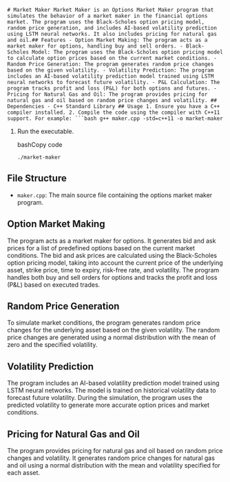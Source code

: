 `# Market Maker Market Maker is an Options Market Maker program that simulates the behavior of a market maker in the financial options market. The program uses the Black-Scholes option pricing model, random price generation, and includes AI-based volatility prediction using LSTM neural networks. It also includes pricing for natural gas and oil.## Features - Option Market Making: The program acts as a market maker for options, handling buy and sell orders. - Black-Scholes Model: The program uses the Black-Scholes option pricing model to calculate option prices based on the current market conditions. -Random Price Generation: The program generates random price changes based on the given volatility. - Volatility Prediction: The program includes an AI-based volatility prediction model trained using LSTM neural networks to forecast future volatility. - P&L Calculation: The program tracks profit and loss (P&L) for both options and futures. -Pricing for Natural Gas and Oil: The program provides pricing for natural gas and oil based on random price changes and volatility. ## Dependencies - C++ Standard Library ## Usage 1. Ensure you have a C++ compiler installed. 2. Compile the code using the compiler with C++11 support. For example: ```bash g++ maker.cpp -std=c++11 -o market-maker`

1.  Run the executable.

    bashCopy code

    `./market-maker`

File Structure
--------------

-   `maker.cpp`: The main source file containing the options market maker program.

Option Market Making
--------------------

The program acts as a market maker for options. It generates bid and ask prices for a list of predefined options based on the current market conditions. The bid and ask prices are calculated using the Black-Scholes option pricing model, taking into account the current price of the underlying asset, strike price, time to expiry, risk-free rate, and volatility. The program handles both buy and sell orders for options and tracks the profit and loss (P&L) based on executed trades.

Random Price Generation
-----------------------

To simulate market conditions, the program generates random price changes for the underlying asset based on the given volatility. The random price changes are generated using a normal distribution with the mean of zero and the specified volatility.

Volatility Prediction
---------------------

The program includes an AI-based volatility prediction model trained using LSTM neural networks. The model is trained on historical volatility data to forecast future volatility. During the simulation, the program uses the predicted volatility to generate more accurate option prices and market conditions.

Pricing for Natural Gas and Oil
-------------------------------

The program provides pricing for natural gas and oil based on random price changes and volatility. It generates random price changes for natural gas and oil using a normal distribution with the mean and volatility specified for each asset.
